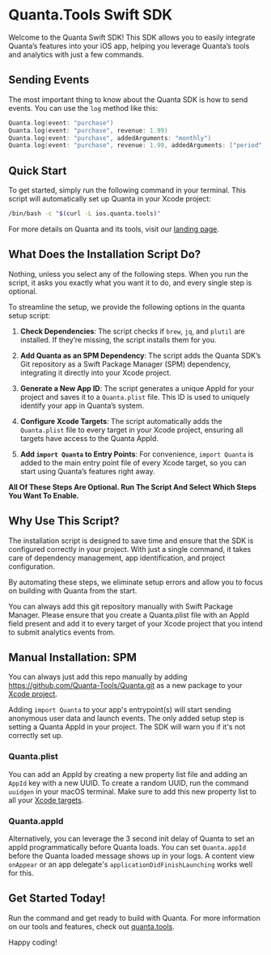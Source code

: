 # Quanta.Tools Swift SDK

Welcome to the Quanta Swift SDK! This SDK allows you to easily integrate Quanta’s features into your iOS app, helping you leverage Quanta’s tools and analytics with just a few commands.

## Sending Events

The most important thing to know about the Quanta SDK is how to send events. You can use the `log` method like this:

```swift
Quanta.log(event: "purchase")
Quanta.log(event: "purchase", revenue: 1.99)
Quanta.log(event: "purchase", addedArguments: "monthly")
Quanta.log(event: "purchase", revenue: 1.99, addedArguments: ["period": "monthly"])
```

## Quick Start

To get started, simply run the following command in your terminal. This script will automatically set up Quanta in your Xcode project:

```bash
/bin/bash -c "$(curl -L ios.quanta.tools)"
```

For more details on Quanta and its tools, visit our [landing page](https://quanta.tools).

## What Does the Installation Script Do?

Nothing, unless you select any of the following steps. When you run the script, it asks you exactly what you want it to do, and every single step is optional.

To streamline the setup, we provide the following options in the quanta setup script:

1. **Check Dependencies**: The script checks if `brew`, `jq`, and `plutil` are installed. If they’re missing, the script installs them for you.

2. **Add Quanta as an SPM Dependency**: The script adds the Quanta SDK’s Git repository as a Swift Package Manager (SPM) dependency, integrating it directly into your Xcode project.

3. **Generate a New App ID**: The script generates a unique AppId for your project and saves it to a `Quanta.plist` file. This ID is used to uniquely identify your app in Quanta’s system.

4. **Configure Xcode Targets**: The script automatically adds the `Quanta.plist` file to every target in your Xcode project, ensuring all targets have access to the Quanta AppId.

5. **Add `import Quanta` to Entry Points**: For convenience, `import Quanta` is added to the main entry point file of every Xcode target, so you can start using Quanta’s features right away.

**All Of These Steps Are Optional. Run The Script And Select Which Steps You Want To Enable.**

## Why Use This Script?

The installation script is designed to save time and ensure that the SDK is configured correctly in your project. With just a single command, it takes care of dependency management, app identification, and project configuration.

By automating these steps, we eliminate setup errors and allow you to focus on building with Quanta from the start.

You can always add this git repository manually with Swift Package Manager. Please ensure that you create a Quanta.plist file with an AppId field present and add it to every target of your Xcode project that you intend to submit analytics events from.

## Manual Installation: SPM

You can always just add this repo manually by adding https://github.com/Quanta-Tools/Quanta.git as a new package to your [Xcode project](https://developer.apple.com/documentation/xcode/adding-package-dependencies-to-your-app).

Adding `import Quanta` to your app's entrypoint(s) will start sending anonymous user data and launch events. The only added setup step is setting a Quanta AppId in your project. The SDK will warn you if it's not correctly set up.

### Quanta.plist

You can add an AppId by creating a new property list file and adding an `AppId` key with a new UUID. To create a random UUID, run the command `uuidgen` in your macOS terminal. Make sure to add this new property list to all your [Xcode targets](/add-plist.md).

### Quanta.appId

Alternatively, you can leverage the 3 second init delay of Quanta to set an appId programmatically before Quanta loads. You can set `Quanta.appId` before the Quanta loaded message shows up in your logs. A content view `onAppear` or an app delegate's `applicationDidFinishLaunching` works well for this.

## Get Started Today!

Run the command and get ready to build with Quanta. For more information on our tools and features, check out [quanta.tools](https://quanta.tools).

Happy coding!
